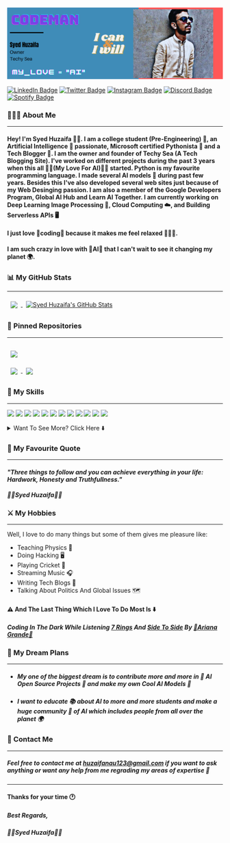 <!-- Header Image -->
[![Header](https://github.com/SyedHuzaifa007/SyedHuzaifa007/blob/main/Header.png "Header")](https://some-url.dev/)

<!-- Social Accounts Badges -->
[![LinkedIn Badge](https://img.shields.io/badge/LinkedIn-Profile-informational?style=flat&logo=linkedin&logoColor=blue&color=0D76A8)](https://www.linkedin.com/in/syed-huzaifa-56296a1b5/)  [![Twitter Badge](https://img.shields.io/badge/Twitter-Profile-informational?style=flat&logo=twitter&logoColor=blue&color=1CA2F1)](https://twitter.com/SyedHuz18882689)  [![Instagram Badge](https://img.shields.io/badge/Instagram-Profile-informational?style=flat&logo=instagram&logoColor=red&color=0D76A8)](https://www.instagram.com/codeman_shah/)  [![Discord Badge](https://img.shields.io/badge/Discord-Profile-informational?style=flat&logo=discord&logoColor=white&color=0D76A8)](https://discordapp.com/users/812610832898719764)  [![Spotify Badge](https://img.shields.io/badge/Spotify-Profile-informational?style=flat&logo=spotify&logoColor=green&color=0D76A8)](https://open.spotify.com/user/ntv8oi1lnkhxyqglb82fls0oc?si=405d09611c1d44b9)

<!-- About Me -->
### 🧑🏻‍💻 About Me
---
#### Hey! I'm **Syed Huzaifa 🦸🏻**. I am a college student (Pre-Engineering) 📘, an **Artificial Intelligence 🤖** passionate, Microsoft certified **Pythonista 🐍** and a **Tech Blogger 📡**. I am the **owner** and **founder** of **Techy Sea** (A Tech Blogging Site). I've worked on different projects during the past 3 years when this all **💙💙(My Love For AI)💙💙** started. Python is my favourite programming language. I made several AI models 🦾 during past few years. Besides this I've also developed several web sites just because of my **Web Desinging** passion. I am also a member of the **Google Developers Program**, **Global AI Hub** and **Learn AI Together**. I am currently working on **Deep Learning Image Processing 🎦**, **Cloud Computing ☁️**, and **Building Serverless APIs 🖥️** 
#### I just love 🧡coding🧡 because it makes me feel relaxed 🧑🏼‍💻.
#### I am such crazy in love with 💜AI💜 that I can't wait to see it changing my planet 🌍.

<!-- My GitHub Stats and Most Used Languages-->
### 📊 My GitHub Stats
---
<a href="https://github.com/SyedHuzaifa007">
  <img align="center" style="margin:0.5rem" src="https://github-readme-stats.vercel.app/api/top-langs/?username=SyedHuzaifa007&hide=html,css&title_color=ffffff&text_color=c9cacc&icon_color=4AB197&bg_color=1A2B34" />
</a> <a href="https://github.com/SyedHuzaifa007">
  <img align="center" style="margin:0.5rem" src="https://github-readme-stats.vercel.app/api?username=SyedHuzaifa007&show_icons=true&line_height=27&count_private=true&title_color=ffffff&text_color=c9cacc&icon_color=4AB097&bg_color=1A2B34" alt="Syed Huzaifa's GitHub Stats" />
</a>

### 📌 Pinned Repositories
---

<a href="https://github.com/SyedHuzaifa007/Robbie-12.20-Personal-Virtual-Assistant">
  <img align="center" style="margin:1rem 0.5rem" src="https://github-readme-stats.vercel.app/api/pin/?username=SyedHuzaifa007&repo=Robbie-12.20-Personal-Virtual-Assistant&title_color=ffffff&text_color=c9cacc&icon_color=4AB197&bg_color=1A2B34" />
</a>

<br>

<a href="https://github.com/SyedHuzaifa007/Car-Price-Prediction-Deep-Learning-Model">
  <img align="center" style="margin:0.5rem" src="https://github-readme-stats.vercel.app/api/pin/?username=SyedHuzaifa007&repo=Car-Price-Prediction-Deep-Learning-Model&title_color=ffffff&text_color=c9cacc&icon_color=4AB197&bg_color=1A2B34" />
</a>

<a href="https://github.com/SyedHuzaifa007/Concrete-Strength-Prediction-Model">
  <img align="center" style="margin:0.5rem" src="https://github-readme-stats.vercel.app/api/pin/?username=SyedHuzaifa007&repo=Concrete-Strength-Prediction-Model&title_color=ffffff&text_color=c9cacc&icon_color=4AB197&bg_color=1A2B34" />
</a>

<!-- My Skills -->
### 💼 My Skills
---
![](https://img.shields.io/badge/Code-Python-informational?style=flat&logo=python&logoColor=white&color=ffb6c1)
![](https://img.shields.io/badge/Code-TensorFlow-informational?style=flat&logo=tensorflow&logoColor=white&color=ffb6c1)
![](https://img.shields.io/badge/Code-Keras-informational?style=flat&logo=keras&logoColor=white&color=ffb6c1)
![](https://img.shields.io/badge/Code-Numpy-informational?style=flat&logo=numpy&logoColor=white&color=ffb6c1)
![](https://img.shields.io/badge/Code-Pandas-informational?style=flat&logo=pandas&logoColor=white&color=ffb6c1)
![](https://img.shields.io/badge/Code-Django-informational?style=flat&logo=django&logoColor=white&color=ffb6c1) 
![](https://img.shields.io/badge/Code-Flask-informational?style=flat&logo=flask&logoColor=white&color=ffb6c1)
![](https://img.shields.io/badge/Code-JavaScript-informational?style=flat&logo=javascript&logoColor=white&color=ffb6c1)
![](https://img.shields.io/badge/Code-React-informational?style=flat&logo=react&logoColor=white&color=ffb6c1)
![](https://img.shields.io/badge/Code-TypeScript-informational?style=flat&logo=typescript&logoColor=white&color=ffb6c1)
![](https://img.shields.io/badge/Code-Rust-informational?style=flat&logo=Rust&logoColor=white&color=ffb6c1)
![](https://img.shields.io/badge/Code-MySQL-informational?style=flat&logo=MySQL&logoColor=white&color=ffb6c1)

<details>
<summary>Want To See More? Click Here ⬇️</summary>
<br>


![](https://img.shields.io/badge/Style-HTML-informational?style=flat&logo=html5&logoColor=white&color=cbc3e3)
![](https://img.shields.io/badge/Style-CSS-informational?style=flat&logo=css3&logoColor=white&color=cbc3e3)
![](https://img.shields.io/badge/Style-Tailwind-informational?style=flat&logo=Tailwind-CSS&logoColor=white&color=cbc3e3)
![](https://img.shields.io/badge/Style-WordPress-informational?style=flat&logo=wordpress&logoColor=white&color=cbc3e3)
![](https://img.shields.io/badge/Style-Wix-informational?style=flat&logo=wix&logoColor=white&color=cbc3e3)

<br>
 
![](https://img.shields.io/badge/Tools-GitHub-informational?style=flat&logo=GitHub&logoColor=white&color=cc3366)
![](https://img.shields.io/badge/Tools-GitLab-informational?style=flat&logo=GitLab&logoColor=white&color=cc3366)
![](https://img.shields.io/badge/Tools-Actions-informational?style=flat&logo=github-actions&logoColor=white&color=cc3366)
![](https://img.shields.io/badge/Tools-Docker-informational?style=flat&logo=docker&logoColor=white&color=cc3366)
![](https://img.shields.io/badge/Tools-Bitbucket-informational?style=flat&logo=Bitbucket&logoColor=white&color=cc3366)
![](https://img.shields.io/badge/Tools-Jupyter-informational?style=flat&logo=Jupyter&logoColor=white&color=cc3366)
![](https://img.shields.io/badge/Tools-Kaggle-informational?style=flat&logo=kaggle&logoColor=white&color=cc3366)
![](https://img.shields.io/badge/Tools-NPM-informational?style=flat&logo=npm&logoColor=white&color=cc3366)
![](https://img.shields.io/badge/Tools-Photoshop-informational?style=flat&logo=Adobe-Photoshop&logoColor=white&color=cc3366)
![](https://img.shields.io/badge/Tools-Illustrator-informational?style=flat&logo=Adobe-Illustrator&logoColor=white&color=cc3366)
![](https://img.shields.io/badge/Tools-AdobeXD-informational?style=flat&logo=Adobe-XD&logoColor=white&color=cc3366)

</details>

<!-- My Favourite Quote -->
### 💟 My Favourite Quote
---
#### *"Three things to follow and you can achieve everything in your life: Hardwork, Honesty and Truthfullness."*
##### 💙💙*Syed Huzaifa*💙💙

<!-- My Hobbies -->
### ⚔️ My Hobbies
---
Well, I love to do many things but some of them gives me pleasure like:
- Teaching Physics 🦾
- Doing Hacking 🖥
- Playing Cricket 🏏
- Streaming Music 🎧
- Writing Tech Blogs 📔
- Talking About Politics And Global Issues 🗺
#### ⚠️ And The Last Thing Which I Love To Do Most Is ⬇️ 
#####  ***Coding In The Dark While Listening <a href="https://www.youtube.com/watch?v=uDAjINEp8H8">7 Rings</a> And <a href="https://www.youtube.com/watch?v=o1zIw9RZDrw">Side To Side</a> By <a href="https://en.wikipedia.org/wiki/Ariana_Grande">🧡Ariana Grande🧡</a>***

<!-- My Dream Plans -->
### 💎 My Dream Plans
---
- ##### My one of the biggest dream is to contribute more and more in **🎀 AI Open Source Projects 🎀** and make my own **Cool AI Models 🤖** 
- ##### I want to educate 📚 about AI to more and more students and make a huge community 🚀 of AI which includes people from all over the planet 🌍 

<!-- Contact Me -->
### 📨 Contact Me
---
##### Feel free to contact me at <a href="">huzaifanau123@gmail.com</a> if you want to ask anything or want any help from me regrading my areas of expertise 🎯
---
#### Thanks for your time 🕐
##### Best Regards,
##### 💙💙*Syed Huzaifa*💙💙 



<!--
**SyedHuzaifa007/SyedHuzaifa007** is a ✨ _special_ ✨ repository because its `README.md` (this file) appears on your GitHub profile.

Here are some ideas to get you started:

- 🔭 I’m currently working on ...
- 🌱 I’m currently learning ...
- 👯 I’m looking to collaborate on ...
- 🤔 I’m looking for help with ...
- 💬 Ask me about ...
- 📫 How to reach me: ...
- 😄 Pronouns: ...
- ⚡ Fun fact: ...
-->

